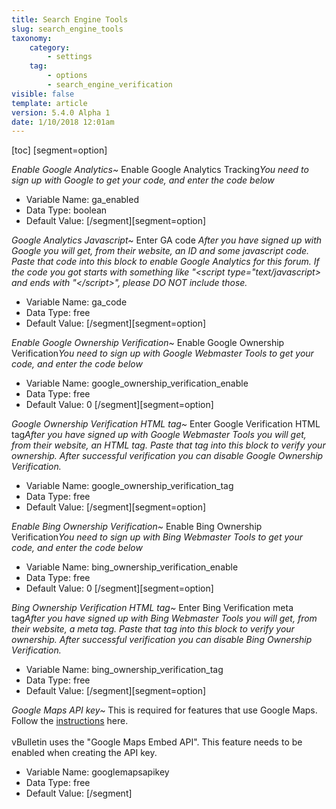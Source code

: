 ```yaml
---
title: Search Engine Tools
slug: search_engine_tools
taxonomy:
    category:
        - settings
    tag:
        - options
        - search_engine_verification
visible: false
template: article
version: 5.4.0 Alpha 1
date: 1/10/2018 12:01am
---
```


[toc]
[segment=option]

*Enable Google Analytics~*
Enable Google Analytics Tracking<dfn>You need to sign up with Google to get your code, and enter the code below<dfn>



- Variable Name: ga_enabled
- Data Type: boolean
- Default Value: 
[/segment][segment=option]

*Google Analytics Javascript~*
Enter GA code <dfn>After you have signed up with Google you will get, from their website, an ID and some javascript code. Paste that code into this block to enable Google Analytics for this forum. If the code you got starts with something like "&lt;script type="text/javascript&gt; and ends with "&lt;/script&gt;", please DO NOT include those. </dfn>



- Variable Name: ga_code
- Data Type: free
- Default Value: 
[/segment][segment=option]

*Enable Google Ownership Verification~*
Enable Google Ownership Verification<dfn>You need to sign up with Google Webmaster Tools to get your code, and enter the code below<dfn>



- Variable Name: google_ownership_verification_enable
- Data Type: free
- Default Value: 0
[/segment][segment=option]

*Google Ownership Verification HTML tag~*
Enter Google Verification HTML tag<dfn>After you have signed up with Google Webmaster Tools you will get, from their website, an HTML tag. Paste that tag into this block to verify your ownership. After successful verification you can disable Google Ownership Verification. </dfn>



- Variable Name: google_ownership_verification_tag
- Data Type: free
- Default Value: 
[/segment][segment=option]

*Enable Bing Ownership Verification~*
Enable Bing Ownership Verification<dfn>You need to sign up with Bing Webmaster Tools to get your code, and enter the code below<dfn>



- Variable Name: bing_ownership_verification_enable
- Data Type: free
- Default Value: 0
[/segment][segment=option]

*Bing Ownership Verification HTML tag~*
Enter Bing Verification meta tag<dfn>After you have signed up with Bing Webmaster Tools you will get, from their website, a meta tag. Paste that tag into this block to verify your ownership. After successful verification you can disable Bing Ownership Verification. </dfn>



- Variable Name: bing_ownership_verification_tag
- Data Type: free
- Default Value: 
[/segment][segment=option]

*Google Maps API key~*
This is required for features that use Google Maps.  Follow the <a href='https://developers.google.com/maps/documentation/javascript/get-api-key' target='_blank'>instructions</a> here.<br/><br/>
vBulletin uses the "Google Maps Embed API".  This feature needs to be enabled when creating the API key.



- Variable Name: googlemapsapikey
- Data Type: free
- Default Value: 
[/segment]
